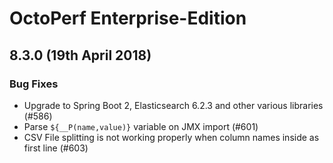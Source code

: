 # OctoPerf Enterprise-Edition

## 8.3.0 (19th April 2018)

### Bug Fixes

- Upgrade to Spring Boot 2, Elasticsearch 6.2.3 and other various libraries (#586)
- Parse `${__P(name,value)}` variable on JMX import (#601)
- CSV File splitting is not working properly when column names inside as first line (#603)
